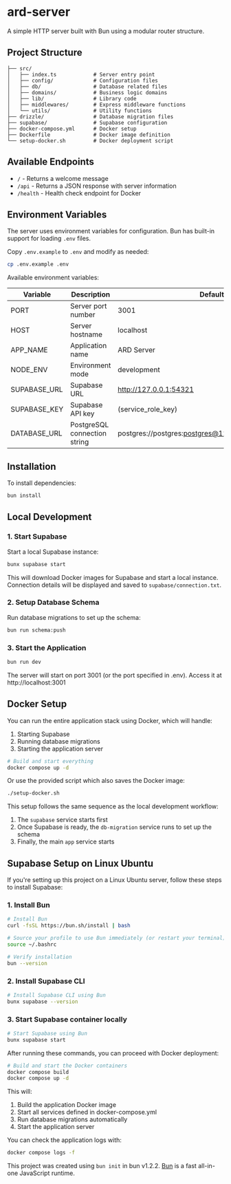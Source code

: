 # ard-server

A simple HTTP server built with Bun using a modular router structure.

## Project Structure

```
├── src/
│   ├── index.ts            # Server entry point
│   ├── config/             # Configuration files
│   ├── db/                 # Database related files
│   ├── domains/            # Business logic domains
│   ├── lib/                # Library code
│   ├── middlewares/        # Express middleware functions
│   └── utils/              # Utility functions
├── drizzle/                # Database migration files
├── supabase/               # Supabase configuration
├── docker-compose.yml      # Docker setup
├── Dockerfile              # Docker image definition
└── setup-docker.sh         # Docker deployment script
```

## Available Endpoints

- `/` - Returns a welcome message
- `/api` - Returns a JSON response with server information
- `/health` - Health check endpoint for Docker

## Environment Variables

The server uses environment variables for configuration. Bun has built-in support for loading `.env` files.

Copy `.env.example` to `.env` and modify as needed:

```bash
cp .env.example .env
```

Available environment variables:

| Variable     | Description                  | Default                                               |
| ------------ | ---------------------------- | ----------------------------------------------------- |
| PORT         | Server port number           | 3001                                                  |
| HOST         | Server hostname              | localhost                                             |
| APP_NAME     | Application name             | ARD Server                                            |
| NODE_ENV     | Environment mode             | development                                           |
| SUPABASE_URL | Supabase URL                 | http://127.0.0.1:54321                                |
| SUPABASE_KEY | Supabase API key             | (service_role_key)                                    |
| DATABASE_URL | PostgreSQL connection string | postgres://postgres:postgres@127.0.0.1:54322/postgres |

## Installation

To install dependencies:

```bash
bun install
```

## Local Development

### 1. Start Supabase

Start a local Supabase instance:

```bash
bunx supabase start
```

This will download Docker images for Supabase and start a local instance. Connection details will be displayed and saved to `supabase/connection.txt`.

### 2. Setup Database Schema

Run database migrations to set up the schema:

```bash
bun run schema:push
```

### 3. Start the Application

```bash
bun run dev
```

The server will start on port 3001 (or the port specified in .env). Access it at http://localhost:3001

## Docker Setup

You can run the entire application stack using Docker, which will handle:

1. Starting Supabase
2. Running database migrations
3. Starting the application server

```bash
# Build and start everything
docker compose up -d
```

Or use the provided script which also saves the Docker image:

```bash
./setup-docker.sh
```

This setup follows the same sequence as the local development workflow:

1. The `supabase` service starts first
2. Once Supabase is ready, the `db-migration` service runs to set up the schema
3. Finally, the main `app` service starts

## Supabase Setup on Linux Ubuntu

If you're setting up this project on a Linux Ubuntu server, follow these steps to install Supabase:

### 1. Install Bun

```bash
# Install Bun
curl -fsSL https://bun.sh/install | bash

# Source your profile to use Bun immediately (or restart your terminal)
source ~/.bashrc

# Verify installation
bun --version
```

### 2. Install Supabase CLI

```bash
# Install Supabase CLI using Bun
bunx supabase --version
```

### 3. Start Supabase container locally

```bash
# Start Supabase using Bun
bunx supabase start
```

After running these commands, you can proceed with Docker deployment:

```bash
# Build and start the Docker containers
docker compose build
docker compose up -d
```

This will:

1. Build the application Docker image
2. Start all services defined in docker-compose.yml
3. Run database migrations automatically
4. Start the application server

You can check the application logs with:

```bash
docker compose logs -f
```

This project was created using `bun init` in bun v1.2.2. [Bun](https://bun.sh) is a fast all-in-one JavaScript runtime.
